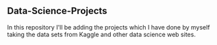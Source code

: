 ## Data-Science-Projects ##       
In this repository I'll be adding the projects which I have done by myself taking the data sets from Kaggle and other data science web sites.             
  
